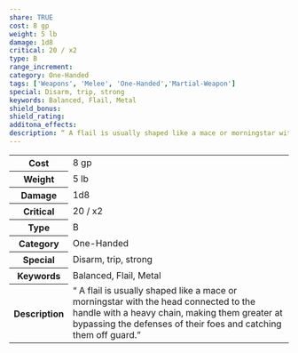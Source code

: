 ```yaml
---
share: TRUE
cost: 8 gp
weight: 5 lb
damage: 1d8
critical: 20 / x2
type: B
range_increment:
category: One-Handed
tags: ['Weapons', 'Melee', 'One-Handed','Martial-Weapon']
special: Disarm, trip, strong
keywords: Balanced, Flail, Metal
shield_bonus: 
shield_rating: 
additona_effects: 
description: “ A flail is usually shaped like a mace or morningstar with the head connected to the handle with a heavy chain, making them greater at bypassing the defenses of their foes and catching them off guard.”
---
```

<p><span style="overflow-x: auto;"><table><tbody><tr><th>Cost</th><td>8 gp</td></tr><tr><th>Weight</th><td>5 lb</td></tr><tr><th>Damage</th><td>1d8</td></tr><tr><th>Critical</th><td>20 / x2</td></tr><tr><th>Type</th><td>B</td></tr><tr><th>Category</th><td>One-Handed</td></tr><tr><th>Special</th><td>Disarm, trip, strong</td></tr><tr><th>Keywords</th><td>Balanced, Flail, Metal</td></tr><tr><th>Description</th><td>“ A flail is usually shaped like a mace or morningstar with the head connected to the handle with a heavy chain, making them greater at bypassing the defenses of their foes and catching them off guard.”</td></tr></tbody></table></span></p>